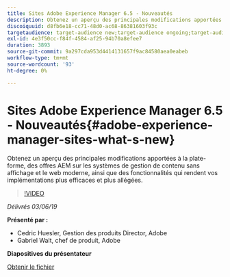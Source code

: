 ```yaml
---
title: Sites Adobe Experience Manager 6.5 - Nouveautés
description: Obtenez un aperçu des principales modifications apportées à la plate-forme, des offres AEM sur les systèmes de gestion de contenu sans affichage et le web moderne, ainsi que des fonctionnalités qui rendent vos implémentations plus efficaces et plus allégées.
discoiquuid: d8fb6e18-cc71-48d0-ac68-86381603f93c
targetaudience: target-audience new;target-audience ongoing;target-audience upgrader
exl-id: 4e3f50cc-f84f-4584-af25-94b70a8efee7
duration: 3893
source-git-commit: 9a297cda953d4414131657f9ac84580aea0eabeb
workflow-type: tm+mt
source-wordcount: '93'
ht-degree: 0%

---
```


# Sites Adobe Experience Manager 6.5 - Nouveautés{#adobe-experience-manager-sites-what-s-new}

Obtenez un aperçu des principales modifications apportées à la plate-forme, des offres AEM sur les systèmes de gestion de contenu sans affichage et le web moderne, ainsi que des fonctionnalités qui rendent vos implémentations plus efficaces et plus allégées.

>[!VIDEO](https://video.tv.adobe.com/v/26368/?quality=9)

*Délivrés 03/06/19*

**Présenté par :**

* Cedric Huesler, Gestion des produits Director, Adobe
* Gabriel Walt, chef de produit, Adobe

**Diapositives du présentateur**

[Obtenir le fichier](assets/aem65-whatsnewgem-march6.pdf)
